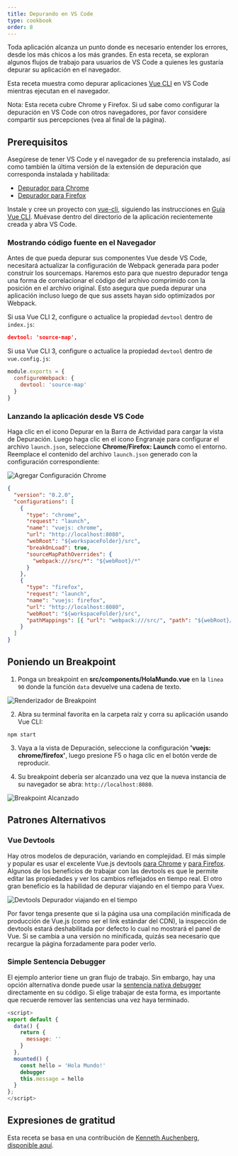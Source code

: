 ```yaml
---
title: Depurando en VS Code
type: cookbook
order: 8
---
```


Toda aplicación alcanza un punto donde es necesario entender los errores, desde
los más chicos a los más grandes. En esta receta, se exploran algunos flujos de
trabajo para usuarios de VS Code a quienes les gustaría depurar su aplicación en
el navegador.

Esta receta muestra como depurar aplicaciones [Vue CLI](https://github.com/vuejs/vue-cli) en VS Code mientras ejecutan en el navegador.

<p class="tip">
  Nota: Esta receta cubre Chrome y Firefox. Si ud sabe como configurar la
  depuración en VS Code con otros navegadores, por favor considere compartir sus percepciones (vea al final de la página).
</p>

## Prerequisitos

Asegúrese de tener VS Code y el navegador de su preferencia instalado,
así como también la última versión de la extensión de depuración que corresponda instalada y habilitada:

* [Depurador para Chrome](https://marketplace.visualstudio.com/items?itemName=msjsdiag.debugger-for-chrome)
* [Depurador para Firefox](https://marketplace.visualstudio.com/items?itemName=hbenl.vscode-firefox-debug)

Instale y cree un proyecto con [vue-cli](https://github.com/vuejs/vue-cli), siguiendo las instrucciones en [Guía Vue CLI](https://cli.vuejs.org/).
Muévase dentro del directorio de la aplicación recientemente creada y abra VS Code.

### Mostrando código fuente en el Navegador

Antes de que pueda depurar sus componentes Vue desde VS Code, necesitará
actualizar la configuración de Webpack generada para poder construir los
sourcemaps. Haremos esto para que nuestro depurador tenga una forma de
correlacionar el código del archivo comprimido con la posición en el archivo
original. Esto asegura que pueda depurar una aplicación incluso luego de
que sus assets hayan sido optimizados por Webpack.

Si usa Vue CLI 2, configure o actualice la propiedad `devtool` dentro de
`index.js`:

```json
devtool: 'source-map',
```

Si usa Vue CLI 3, configure o actualice la propiedad `devtool` dentro de
`vue.config.js`:

```js
module.exports = {
  configureWebpack: {
    devtool: 'source-map'
  }
}
```

### Lanzando la aplicación desde VS Code

Haga clic en el icono Depurar en la Barra de Actividad para cargar la vista de
Depuración. Luego haga clic en el icono Engranaje para configurar el archivo
`launch.json`, seleccione **Chrome/Firefox: Launch** como el entorno. Reemplace
el contenido del archivo `launch.json` generado con la configuración correspondiente:

![Agregar Configuración Chrome](/images/config_add.png)

```json
{
  "version": "0.2.0",
  "configurations": [
    {
      "type": "chrome",
      "request": "launch",
      "name": "vuejs: chrome",
      "url": "http://localhost:8080",
      "webRoot": "${workspaceFolder}/src",
      "breakOnLoad": true,
      "sourceMapPathOverrides": {
        "webpack:///src/*": "${webRoot}/*"
      }
    },
    {
      "type": "firefox",
      "request": "launch",
      "name": "vuejs: firefox",
      "url": "http://localhost:8080",
      "webRoot": "${workspaceFolder}/src",
      "pathMappings": [{ "url": "webpack:///src/", "path": "${webRoot}/" }]
    }
  ]
}
```

## Poniendo un Breakpoint

1. Ponga un breakpoint en **src/components/HolaMundo.vue** en la `linea 90` donde
la función `data` devuelve una cadena de texto.

  ![Renderizador de Breakpoint](/images/breakpoint_set.png)

2. Abra su terminal favorita en la carpeta raíz y corra su aplicación usando Vue CLI:

  ```
  npm start
  ```

3. Vaya a la vista de Depuración, seleccione la configuración **'vuejs: chrome/firefox'**,
luego presione F5 o haga clic en el botón verde de reproducir.

4. Su breakpoint debería ser alcanzado una vez que la nueva instancia de su navegador
se abra: `http://localhost:8080`.

  ![Breakpoint Alcanzado](/images/breakpoint_hit.png)

## Patrones Alternativos

### Vue Devtools

Hay otros modelos de depuración, variando en complejidad. El más simple y popular
es usar el excelente Vue.js devtools [para Chrome](https://chrome.google.com/webstore/detail/vuejs-devtools/nhdogjmejiglipccpnnnanhbledajbpd) y [para Firefox](https://addons.mozilla.org/en-US/firefox/addon/vue-js-devtools/).
Algunos de los beneficios de trabajar con las devtools es que le permite editar
las propiedades y ver los cambios reflejados en tiempo real. El otro gran
beneficio es la habilidad de depurar viajando en el tiempo para Vuex.

![Devtools Depurador viajando en el tiempo](/images/devtools-timetravel.gif)

<p class="tip">
  Por favor tenga presente que si la página usa una compilación minificada de
  producción de Vue.js (como ser el link estándar del CDN), la inspección de
  devtools estará deshabilitada por defecto lo cual no mostrará el panel de Vue.
  Si se cambia a una versión no minificada, quizás sea necesario que recargue la
  página forzadamente para poder verlo.
</p>

### Simple Sentencia Debugger

El ejemplo anterior tiene un gran flujo de trabajo. Sin embargo, hay una
opción alternativa donde puede usar la [sentencia nativa debugger](https://developer.mozilla.org/en-US/docs/Web/JavaScript/Reference/Statements/debugger)
directamente en su código. Si elige trabajar de esta forma, es importante que
recuerde remover las sentencias una vez haya terminado.

```js
<script>
export default {
  data() {
    return {
      message: ''
    }
  },
  mounted() {
    const hello = 'Hola Mundo!'
    debugger
    this.message = hello
  }
};
</script>
```

## Expresiones de gratitud

Esta receta se basa en una contribución de [Kenneth Auchenberg](https://twitter.com/auchenberg), [disponible aquí](https://github.com/Microsoft/VSCode-recipes/tree/master/vuejs-cli).
